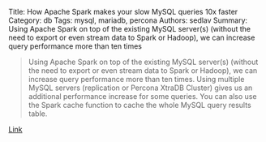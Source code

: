 Title: How Apache Spark makes your slow MySQL queries 10x faster
Category: db
Tags: mysql, mariadb, percona
Authors: sedlav
Summary: Using Apache Spark on top of the existing MySQL server(s) (without the need to export or even stream data to Spark or Hadoop), we can increase query performance more than ten times

> Using Apache Spark on top of the existing MySQL server(s) (without the need to export or even stream data to Spark or Hadoop), we can increase query performance more than ten times. Using multiple MySQL servers (replication or Percona XtraDB Cluster) gives us an additional performance increase for some queries. You can also use the Spark cache function to cache the whole MySQL query results table.

[Link](https://www.percona.com/blog/2016/08/17/apache-spark-makes-slow-mysql-queries-10x-faster/)
